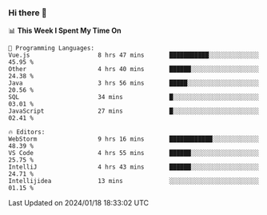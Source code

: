 ### Hi there 👋

<!--
**asdf12303116/asdf12303116** is a ✨ _special_ ✨ repository because its `README.md` (this file) appears on your GitHub profile.

Here are some ideas to get you started:

- 🔭 I’m currently working on ...
- 🌱 I’m currently learning ...
- 👯 I’m looking to collaborate on ...
- 🤔 I’m looking for help with ...
- 💬 Ask me about ...
- 📫 How to reach me: ...
- 😄 Pronouns: ...
- ⚡ Fun fact: ...
-->

<!--START_SECTION:waka-->
📊 **This Week I Spent My Time On** 

```text
💬 Programming Languages: 
Vue.js                   8 hrs 47 mins       ███████████░░░░░░░░░░░░░░   45.95 % 
Other                    4 hrs 40 mins       ██████░░░░░░░░░░░░░░░░░░░   24.38 % 
Java                     3 hrs 56 mins       █████░░░░░░░░░░░░░░░░░░░░   20.56 % 
SQL                      34 mins             █░░░░░░░░░░░░░░░░░░░░░░░░   03.01 % 
JavaScript               27 mins             █░░░░░░░░░░░░░░░░░░░░░░░░   02.41 % 

🔥 Editors: 
WebStorm                 9 hrs 16 mins       ████████████░░░░░░░░░░░░░   48.39 % 
VS Code                  4 hrs 55 mins       ██████░░░░░░░░░░░░░░░░░░░   25.75 % 
IntelliJ                 4 hrs 43 mins       ██████░░░░░░░░░░░░░░░░░░░   24.71 % 
Intellijidea             13 mins             ░░░░░░░░░░░░░░░░░░░░░░░░░   01.15 % 
```


 Last Updated on 2024/01/18 18:33:02 UTC
<!--END_SECTION:waka-->
